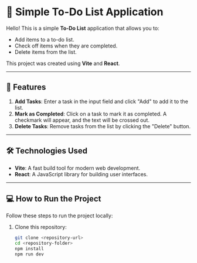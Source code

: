 # 📝 Simple To-Do List Application

Hello! This is a simple **To-Do List** application that allows you to:

- Add items to a to-do list.
- Check off items when they are completed.
- Delete items from the list.

This project was created using **Vite** and **React**.

---

## 🚀 Features

1. **Add Tasks**: Enter a task in the input field and click "Add" to add it to the list.
2. **Mark as Completed**: Click on a task to mark it as completed. A checkmark will appear, and the text will be crossed out.
3. **Delete Tasks**: Remove tasks from the list by clicking the "Delete" button.

---

## 🛠️ Technologies Used

- **Vite**: A fast build tool for modern web development.
- **React**: A JavaScript library for building user interfaces.

---

## 💻 How to Run the Project

Follow these steps to run the project locally:

1. Clone this repository:
   ```bash
   git clone <repository-url>
   cd <repository-folder>
   npm install
   npm run dev

   ```
